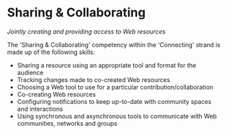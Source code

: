 Sharing & Collaborating
=======================
_Jointly creating and providing access to Web resources_

The 'Sharing & Collaborating' competency within the 'Connecting' strand is made up of the following skills:

* Sharing a resource using an appropriate tool and format for the audience
* Tracking changes made to co-created Web resources
* Choosing a Web tool to use for a particular contribution/collaboration
* Co-creating Web resources
* Configuring notifications to keep up-to-date with community spaces and interactions
* Using synchronous and asynchronous tools to communicate with Web communities, networks and groups 